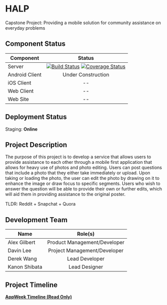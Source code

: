 # HALP

Capstone Project: Providing a mobile solution for community assistance on everyday problems

## Component Status

| Component              | Status                            |
| ----------------- |:---------------------------------:|
| Server            | [![Build Status](https://travis-ci.org/JuiMin/HALP.svg?branch=master)](https://travis-ci.org/JuiMin/HALP) [![Coverage Status](https://coveralls.io/repos/github/JuiMin/HALP/badge.svg?branch=master)](https://coveralls.io/github/JuiMin/HALP?branch=master)      |
| Android Client | Under Construction |
| iOS Client | -- |
| Web Client | -- |
| Web Site   | -- |

## Deployment Status

Staging: **Online**

## Project Description
The purpose of this project is to develop a service that allows users to provide assistance to each other through a mobile first application that allows for heavy use of photos and photo editing. Users can post questions that include a photo that they either take immediately or upload. Upon taking or loading the photo, the user can edit the photo by drawing on it to enhance the image or draw focus to specific segments. Users who wish to answer the question will be able to provide their own or further edits, which will aid them in providing assistance to the original poster.

TLDR: Reddit + Snapchat + Quora

## Development Team
| Name              | Role(s)                           |
| ----------------- |:---------------------------------:|
| Alex Gilbert      | Product Management/Developer      |
| Davin Lee         | Project Management/Developer      |
| Derek Wang        | Lead Developer                    |
| Kanon Shibata     | Lead Designer                     |

## Project Timeline
**[AppWeek Timeline (Read Only)](https://app.teamweek.com/#pg/6hGsJu7uJgUkuUMtogdRId_TRHJhxAar)**
